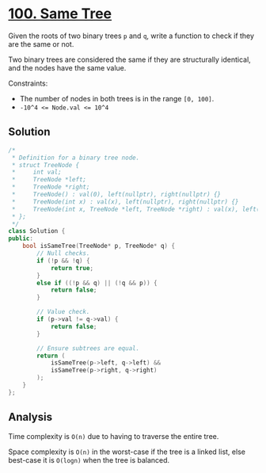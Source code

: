 # [100. Same Tree](https://leetcode.com/problems/same-tree)

Given the roots of two binary trees `p` and `q`, write a function to check if
they are the same or not.

Two binary trees are considered the same if they are structurally identical, and
the nodes have the same value.

Constraints:

* The number of nodes in both trees is in the range `[0, 100]`.
* `-10^4 <= Node.val <= 10^4`

## Solution

```c++
/*
 * Definition for a binary tree node.
 * struct TreeNode {
 *     int val;
 *     TreeNode *left;
 *     TreeNode *right;
 *     TreeNode() : val(0), left(nullptr), right(nullptr) {}
 *     TreeNode(int x) : val(x), left(nullptr), right(nullptr) {}
 *     TreeNode(int x, TreeNode *left, TreeNode *right) : val(x), left(left), right(right) {}
 * };
 */
class Solution {
public:
    bool isSameTree(TreeNode* p, TreeNode* q) {
        // Null checks.
        if (!p && !q) {
            return true;
        }
        else if ((!p && q) || (!q && p)) {
            return false;
        }

        // Value check.
        if (p->val != q->val) {
            return false;
        }

        // Ensure subtrees are equal.
        return (
            isSameTree(p->left, q->left) &&
            isSameTree(p->right, q->right)
        );
    }
};
```

## Analysis

Time complexity is `O(n)` due to having to traverse the entire tree.

Space complexity is `O(n)` in the worst-case if the tree is a linked list, else
best-case it is `O(logn)` when the tree is balanced.
